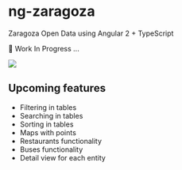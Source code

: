 # ng-zaragoza
Zaragoza Open Data using Angular 2 + TypeScript

:construction: Work In Progress ...

![](http://i.imgur.com/YrD05ER.png)

## Upcoming features
* Filtering in tables
* Searching in tables
* Sorting in tables
* Maps with points
* Restaurants functionality
* Buses functionality
* Detail view for each entity
